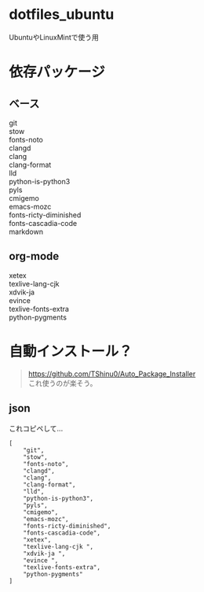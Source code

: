 # dotfiles_ubuntu  
UbuntuやLinuxMintで使う用  
# 依存パッケージ  

## ベース  
git  
stow  
fonts-noto  
clangd  
clang  
clang-format  
lld  
python-is-python3  
pyls  
cmigemo  
emacs-mozc  
fonts-ricty-diminished  
fonts-cascadia-code  
markdown  
## org-mode  
xetex  
texlive-lang-cjk  
xdvik-ja  
evince  
texlive-fonts-extra  
python-pygments  

# 自動インストール？  
>https://github.com/TShinu0/Auto_Package_Installer  
これ使うのが楽そう。  
  
## json
これコピペして...  
```
[
    "git",
    "stow",
    "fonts-noto",
    "clangd",
    "clang",
    "clang-format",
    "lld",
    "python-is-python3",
    "pyls",
    "cmigemo",
    "emacs-mozc",
    "fonts-ricty-diminished",
    "fonts-cascadia-code",
    "xetex",
    "texlive-lang-cjk ",
    "xdvik-ja ",
    "evince ",
    "texlive-fonts-extra",
    "python-pygments"
]
```

